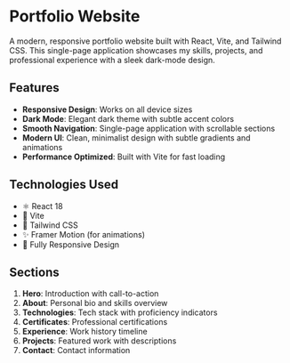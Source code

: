 # Portfolio Website

A modern, responsive portfolio website built with React, Vite, and Tailwind CSS. This single-page application showcases my skills, projects, and professional experience with a sleek dark-mode design.

## Features

- **Responsive Design**: Works on all device sizes
- **Dark Mode**: Elegant dark theme with subtle accent colors
- **Smooth Navigation**: Single-page application with scrollable sections
- **Modern UI**: Clean, minimalist design with subtle gradients and animations
- **Performance Optimized**: Built with Vite for fast loading

## Technologies Used

- ⚛️ React 18
- 🚀 Vite
- 🎨 Tailwind CSS
- ✨ Framer Motion (for animations)
- 📱 Fully Responsive Design

## Sections

1. **Hero**: Introduction with call-to-action
2. **About**: Personal bio and skills overview
3. **Technologies**: Tech stack with proficiency indicators
4. **Certificates**: Professional certifications
5. **Experience**: Work history timeline
6. **Projects**: Featured work with descriptions
7. **Contact**: Contact information
